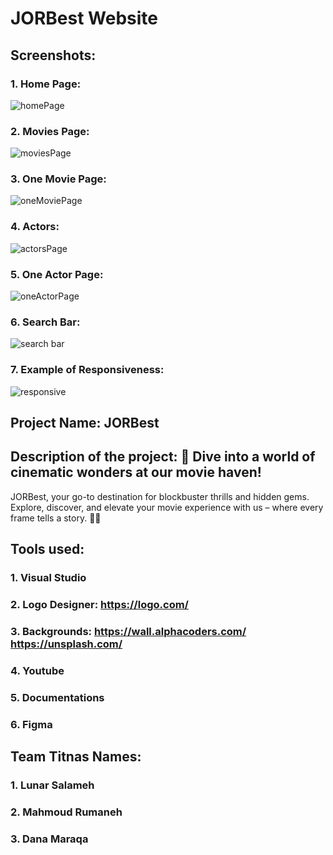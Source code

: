 # JORBest Website
## Screenshots:
### 1. Home Page:
![homePage](https://github.com/202309-EKTA-JO-FSW/movie-project-team-titans/assets/80622950/58b35e15-9695-46a2-a980-29b5014b208d)
### 2. Movies Page:
![moviesPage](https://github.com/202309-EKTA-JO-FSW/movie-project-team-titans/assets/80622950/7d537af7-6eed-4483-a5f1-befb474f27df)
### 3. One Movie Page:
![oneMoviePage](https://github.com/202309-EKTA-JO-FSW/movie-project-team-titans/assets/80622950/c1d87a42-7071-458d-bd4b-7f7959edbaa8)
### 4. Actors:
![actorsPage](https://github.com/202309-EKTA-JO-FSW/movie-project-team-titans/assets/80622950/fbbdd2fa-c1a3-4f04-ad51-01accddda073)
### 5. One Actor Page:
![oneActorPage](https://github.com/202309-EKTA-JO-FSW/movie-project-team-titans/assets/80622950/bab66d6c-bf20-4a5b-9a57-7a28ce2ee1e2)
### 6. Search Bar:
![search bar](https://github.com/202309-EKTA-JO-FSW/movie-project-team-titans/assets/80622950/851f5a42-9887-4d3d-9573-d067b33d2612)
### 7. Example of Responsiveness:
![responsive](https://github.com/202309-EKTA-JO-FSW/movie-project-team-titans/assets/80622950/42471224-b73d-4024-b3e2-d1cdaf35ae08)

## Project Name: JORBest

## Description of the project: 🎥 Dive into a world of cinematic wonders at our movie haven!
JORBest, your go-to destination for blockbuster thrills and
hidden gems. Explore, discover, and elevate your movie
experience with us – where every frame tells a story. 🍿✨

## Tools used:
### 1. Visual Studio
### 2. Logo Designer: https://logo.com/
### 3. Backgrounds: https://wall.alphacoders.com/    https://unsplash.com/
### 4. Youtube
### 5. Documentations
### 6. Figma

## Team Titnas Names:
### 1. Lunar Salameh
### 2. Mahmoud Rumaneh
### 3. Dana Maraqa
